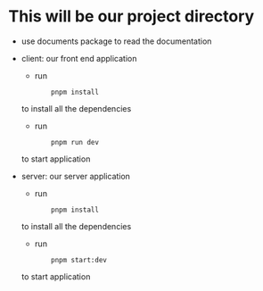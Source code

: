 # This will be our project directory

- use documents package to read the documentation
- client: our front end application
    - run
        ```
            pnpm install
        ```
    to install all the dependencies
    - run 
        ```
            pnpm run dev
        ```
    to start application

- server: our server application
    - run
        ```
            pnpm install
        ```
    to install all the dependencies
    - run 
        ```
            pnpm start:dev
        ```
    to start application